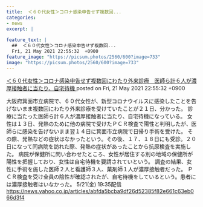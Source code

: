 ```yaml
---
title:  ＜６０代女性＞コロナ感染申告せず複数回...
categories:
- news
excerpt: |
  
feature_text: |
  ##  ＜６０代女性＞コロナ感染申告せず複数回...
  Fri, 21 May 2021 22:55:32  +0900
feature_image: "https://picsum.photos/2560/600?image=733"
image: "https://picsum.photos/2560/600?image=733"
---
```


[ ＜６０代女性＞コロナ感染申告せず複数回にわたり外来診療　医師ら計６人が濃厚接触者に当たり、自宅待機  ](https://asahi.5ch.net/test/read.cgi/newsplus/1621605332/)
posted on Fri, 21 May 2021 22:55:32  +0900

<!--more-->

大阪府箕面市立病院で、６０代女性が、新型コロナウイルスに感染したことを告げないまま複数回にわたり外来診療を受けていたことが２１日、分かった。 診療に当たった医師ら計６人が濃厚接触者に当たり、自宅待機になっている。 女性は１３日、発熱のために他の病院で受けたＰＣＲ検査で陽性と判明したが、医師らに感染を告げないまま翌１４日に箕面市立病院で日帰り手術を受けた。 その際、発熱などの症状はなかったという。その後、１７、１８日にも受診。２０日になって同病院を訪れた際、発熱の症状があったことから抗原検査を実施した。 病院が保健所に問い合わせたところ、女性が居住する別の地域の保健所が陽性を把握しており、女性は自宅待機を要請されていという。 調査の結果、女性に手術を施した医師２人と看護師３人、薬剤師１人が濃厚接触者だった。 ＰＣＲ検査を受け全員の陰性が確認されたが、自宅待機をしているという。患者には濃厚接触者はいなかった。 5/21(金) 19:35配信 https://news.yahoo.co.jp/articles/abfda5bcba9df26d52385f82e661c63eb066d3f4
